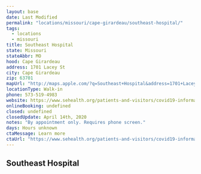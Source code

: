 ```yaml
---
layout: base
date: Last Modified
permalink: "locations/missouri/cape-girardeau/southeast-hospital/"
tags:
  - locations
  - missouri
title: Southeast Hospital
state: Missouri
stateAbbr: MO
hood: Cape Girardeau
address: 1701 Lacey St
city: Cape Girardeau
zip: 63701
mapUrl: "http://maps.apple.com/?q=Southeast+Hospital&address=1701+Lacey+St,Cape+Girardeau,Missouri,63701"
locationType: Walk-in
phone: 573-519-4983
website: https://www.sehealth.org/patients-and-visitors/covid19-information
onlineBooking: undefined
closed: undefined
closedUpdate: April 14th, 2020
notes: "By appointment only. Requires phone screen."
days: Hours unknown
ctaMessage: Learn more
ctaUrl: "https://www.sehealth.org/patients-and-visitors/covid19-information"
---
```

## Southeast Hospital
